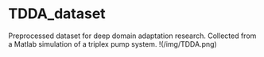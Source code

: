 # TDDA_dataset
Preprocessed dataset for deep domain adaptation research. Collected from a Matlab simulation of a triplex pump system.
!(/img/TDDA.png)
